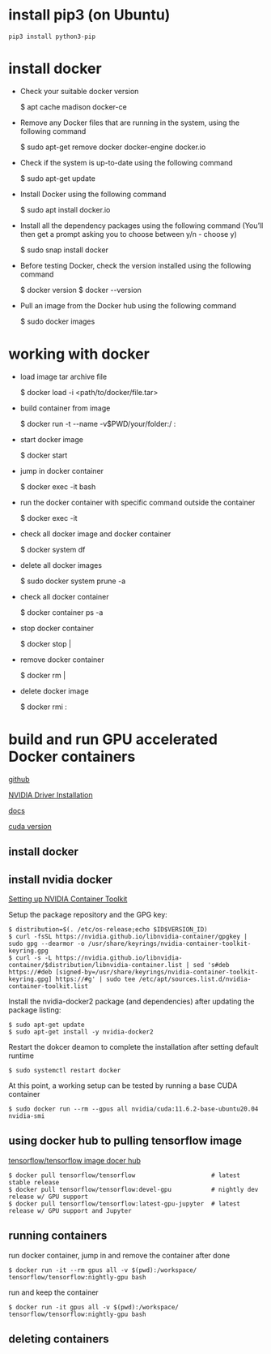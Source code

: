 # install pip3 (on Ubuntu)

    pip3 install python3-pip

# install docker

- Check your suitable docker version

    $ apt cache madison docker-ce

- Remove any Docker files that are running in the system, using the following command

    $ sudo apt-get remove docker docker-engine docker.io

- Check if the system is up-to-date using the following command

    $ sudo apt-get update

- Install Docker using the following command

    $ sudo apt install docker.io

- Install all the dependency packages using the following command (You’ll then get a prompt asking you to choose between y/n - choose y)

    $ sudo snap install docker

- Before testing Docker, check the version installed using the following command

    $ docker version
    $ docker --version

- Pull an image from the Docker hub using the following command

    $ sudo docker images

# working with docker

- load image tar archive file

  $ docker load -i <path/to/docker/file.tar>

- build container from image

  $ docker run -t --name <docker container name> -v$PWD/your/folder:/<container-folder> <your image>:<tag>

- start docker image

  $ docker start <docker container name>

- jump in docker container

  $ docker exec -it <your container name> bash

- run the docker container with specific command outside the container

  $ docker exec -it <your container name> <command>

- check all docker image and docker container

    $ docker system df

- delete all docker images

    $ sudo docker system prune -a

- check all docker container

  $ docker container ps -a

- stop docker container

  $ docker stop <your container name>|<your container id>

- remove docker container

  $ docker rm <your container name>|<your container id>

- delete docker image

  $ docker rmi <your image name>:<tag>

# build and run GPU accelerated Docker containers

[github](https://github.com/NVIDIA/nvidia-docker)

[NVIDIA Driver Installation](https://docs.nvidia.com/datacenter/tesla/tesla-installation-notes/index.html)

[docs](https://docs.nvidia.com/datacenter/cloud-native/container-toolkit/overview.html)

[cuda version](https://docs.nvidia.com/cuda/cuda-toolkit-release-notes/index.html)

## install docker

## install nvidia docker

[Setting up NVIDIA Container Toolkit](https://docs.nvidia.com/datacenter/cloud-native/container-toolkit/install-guide.html#docker)

Setup the package repository and the GPG key:

    $ distribution=$(. /etc/os-release;echo $ID$VERSION_ID)
    $ curl -fsSL https://nvidia.github.io/libnvidia-container/gpgkey | sudo gpg --dearmor -o /usr/share/keyrings/nvidia-container-toolkit-keyring.gpg
    $ curl -s -L https://nvidia.github.io/libnvidia-container/$distribution/libnvidia-container.list | sed 's#deb https://#deb [signed-by=/usr/share/keyrings/nvidia-container-toolkit-keyring.gpg] https://#g' | sudo tee /etc/apt/sources.list.d/nvidia-container-toolkit.list

Install the nvidia-docker2 package (and dependencies) after updating the package listing:

    $ sudo apt-get update
    $ sudo apt-get install -y nvidia-docker2

Restart the dokcer deamon to complete the installation after setting default runtime

    $ sudo systemctl restart docker

At this point, a working setup can be tested by running a base CUDA container

    $ sudo docker run --rm --gpus all nvidia/cuda:11.6.2-base-ubuntu20.04 nvidia-smi

## using docker hub to pulling tensorflow image

[tensorflow/tensorflow image docer hub](https://hub.docker.com/r/tensorflow/tensorflow)

    $ docker pull tensorflow/tensorflow                     # latest stable release
    $ docker pull tensorflow/tensorflow:devel-gpu           # nightly dev release w/ GPU support
    $ docker pull tensorflow/tensorflow:latest-gpu-jupyter  # latest release w/ GPU support and Jupyter

## running containers

run docker container, jump in and remove the container after done

    $ docker run -it --rm gpus all -v $(pwd):/workspace/ tensorflow/tensorflow:nightly-gpu bash

run and keep the container

    $ docker run -it gpus all -v $(pwd):/workspace/ tensorflow/tensorflow:nightly-gpu bash

## deleting containers
